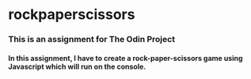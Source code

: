 # rockpaperscissors

### This is an assignment for The Odin Project

#### In this assignment, I have to create a rock-paper-scissors game using Javascript which will run on the console.

